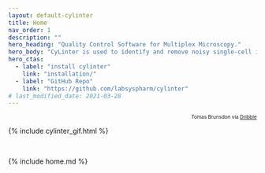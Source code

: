 ```yaml
---
layout: default-cylinter
title: Home
nav_order: 1
description: ""
hero_heading: "Quality Control Software for Multiplex Microscopy."
hero_body: "CyLinter is used to identify and remove noisy single-cell instances in multiplex images of tissue."
hero_ctas:
  - label: "install cylinter"
    link: "installation/"
  - label: "GitHub Repo"
    link: "https://github.com/labsyspharm/cylinter"
# last_modified_date: 2021-03-28
---
```


<!-- <div class="image-container">
<p class="image-holder">
<img src="{{ site.baseurl }}/assets/gifs/solitary_saunter.gif" />
</p>
</div> -->

<div style = "text-align:right; font-size: 10px; z-index: 1000;">
  Tomas Brunsdon via <a href="https://dribbble.com/shots/3281814-Solitary-Saunter/">Dribble</a>
</div>

{% include cylinter_gif.html %}

<br/>

{% include home.md %}

<!-- {% include youtube.html id="DY_F-eG9nm4" autoplay=true mute=true controls=false loop=true related=false %} -->

<br/>
